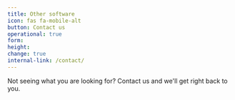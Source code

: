 ```yaml
---
title: Other software
icon: fas fa-mobile-alt
button: Contact us
operational: true
form:
height:
change: true
internal-link: /contact/
---
```


Not seeing what you are looking for? Contact us and we'll get right back to you.
